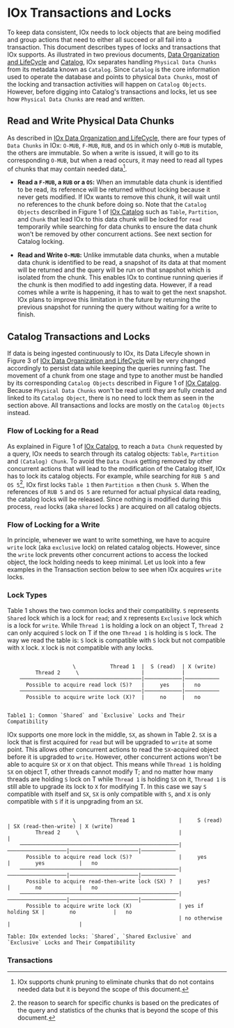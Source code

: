 # IOx Transactions and Locks

To keep data consistent, IOx needs to lock objects that are being modified and group actions that need to either all succeed or all fail into a transaction. This document describes types of locks and transactions that IOx supports. As illustrated in two previous documents, [Data Organization and LifeCycle](data_organization_lifecycle.md) and [Catalog](catalogs.md), IOx separates handling `Physical Data Chunks` from its metadata known as `Catalog`. Since `Catalog` is the core information used to operate the database and points to physical `Data Chunks`, most of the locking  and transaction activities will happen on `Catalog Objects`. However, before digging into Catalog's transactions and locks, let us see how `Physical Data Chunks` are read and written.

## Read and Write Physical Data Chunks
As described in [IOx Data Organization and LifeCycle](data_organization_lifecycle.md), there are four types of `Data Chunks` in IOx: `O-MUB`, `F-MUB`, `RUB`, and `OS` in which only `O-MUB` is mutable, the others are immutable. So when a write is issued, it will go to its corresponding `O-MUB`, but when a read occurs, it may need to read all types of chunks that may contain needed data[^prune].

[^prune]: IOx supports chunk pruning to eliminate chunks that do not contains needed data but it is beyond the scope of this document.

* **Read a `F-MUB`, a `RUB` or a `OS`:** When an immutable data chunk is identified to be read, its reference will be returned without locking because it never gets modified. If IOx wants to remove this chunk, it will wait until no references to the chunk before doing so. Note that the `Catalog Objects` described in Figure 1 of [IOx Catalog](catalogs.md)  such as `Table`, `Partition`, and `Chunk` that lead IOx to this data chunk  will be locked for `read` temporarily while searching for data chunks to ensure the data chunk won't be removed by other concurrent actions. See next section for Catalog locking.

* **Read and Write `O-MUB`:** Unlike immutable data chunks, when a mutable data chunk is identified to be read, a snapshot of its data at that moment will be returned and the query will be run on that snapshot which is isolated from the chunk. This enables IOx to continue running queries if the chunk is then modified to add ingesting data. However, if a read comes while a write is happening, it has to wait to get the next snapshot. IOx plans to improve this limitation in the future by returning the previous snapshot for running the query without waiting for a write to finish.

## Catalog Transactions and Locks

If data is being ingested continuously to IOx, its Data Lifecyle shown in  Figure 3 of [IOx Data Organization and LifeCycle](data_organization_lifecycle.md) will be very changed accordingly to persist data while keeping the queries running fast. The movement of a chunk from one stage and type to another must be handled by its corresponding `Catalog Objects` described in Figure 1 of [IOx Catalog](catalogs.md). Because `Physical Data Chunks` won't be read until they are fully created and linked to its `Catalog Object`, there is no need to lock them as seen in the section above. All transactions and locks are mostly on the `Catalog Objects` instead.

### Flow of Locking for a Read
As explained in Figure 1 of [IOx Catalog](catalogs.md), to reach a `Data Chunk` requested by a query, IOx needs to search through its catalog objects: `Table`, `Partition` and `(Catalog) Chunk`. To avoid the `Data Chunk` getting removed by other concurrent actions that will lead to the modification of the Catalog itself, IOx has to lock its catalog objects. For example, while searching for `RUB 5` and `OS 5`[^search], IOx first locks `Table 1` then `Partition m` then `Chunk 5`. When the references of `RUB 5` and `OS 5` are returned for actual physical data reading, the catalog locks will be released. Since nothing is modified during this process, `read` locks (aka `shared` locks ) are acquired on all catalog objects.

[^search]: the reason to search for specific chunks is based on the predicates of the query and statistics of the chunks that is beyond the scope of this document.

### Flow of Locking for a Write
In principle, whenever we want to write something, we have to acquire `write` lock (aka `exclusive` lock) on related catalog objects. However, since the `write` lock prevents other concurrent actions to access the locked object, the lock holding needs to keep minimal. Let us look into a few examples in the Transaction section below to see when IOx acquires `write` locks.

### Lock Types
Table 1 shows the two common locks and their compatibility. `S` represents `Shared` lock which is a lock for `read`; and `X` represents `Exclusive` lock which is a lock for `write`. While `Thread 1` is holding a lock on an object T, `Thread 2` can only acquired `S` lock on T if the one `Thread 1` is holding is `S` lock. The way we read the table is: `S` lock is compatible with `S` lock but not compatible with `X` lock. `X` lock is not compatible with any locks.

```text

                     \           Thread 1  |  S (read)  | X (write)
         Thread 2     \                    |            |
    ───────────────────────────────────────|────────────|───────────
      Possible to acquire read lock (S)?   |     yes    |   no
    ───────────────────────────────────────|────────────|───────────
      Possible to acquire write lock (X)?  |     no     |   no

    
Table1 1: Common `Shared` and `Exclusive` Locks and Their Compatibility
```

IOx supports one more lock in the middle, `SX`, as shown in Table 2. `SX` is a lock that is first acquired for `read` but will be upgraded to `write` at some point. This allows other concurrent actions to read the `SX`-acquired object before it is upgraded to `write`. However, other concurrent actions won't be able to acquire `SX` or `X` on that object. This means while `Thread 1` is holding `SX` on object T, other threads cannot modify T; and no matter how many threads are holding `S` lock on T while `Thread 1` is holding `SX` on it, `Thread 1` is still able to upgrade its lock to `X` for modifying T.
In this case we say `S` compatible with itself and `SX`, `SX` is only compatible with `S`, and `X` is only compatible with `S` if it is unpgrading from an `SX`.

```text

                     \           Thread 1              |     S (read)      | SX (read-then-write) | X (write)
         Thread 2     \                                |                   |                      
    ───────────────────────────────────────────────────|───────────────────|──────────────────────|───────────
      Possible to acquire read lock (S)?               |     yes           |        yes           |   no
    ───────────────────────────────────────────────────|───────────────────|──────────────────────|───────────
      Possible to acquire read-then-write lock (SX) ?  |     yes?          |        no            |   no
    ───────────────────────────────────────────────────|───────────────────|──────────────────────|───────────
      Possible to acquire write lock (X)               | yes if holding SX |        no            |   no         
                                                       | no otherwise      |                      |
    
Table: IOx extended locks: `Shared`, `Shared Exclusive` and `Exclusive` Locks and Their Compatibility
```


### Transactions
